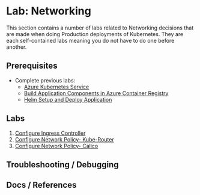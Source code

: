 # Lab: Networking

This section contains a number of labs related to Networking decisions that are made when doing Production deployments of Kubernetes. They are each self-contained labs meaning you do not have to do one before another.

## Prerequisites

* Complete previous labs:
    * [Azure Kubernetes Service](../create-aks-cluster/README.md)
    * [Build Application Components in Azure Container Registry](../build-application/README.md)
    * [Helm Setup and Deploy Application](../helm-setup-deploy/README.md)

## Labs

1. [Configure Ingress Controller](ingress/README.md)
2. [Configure Network Policy- Kube-Router](network-policy/README.md)
3. [Configure Network Policy- Calico](network-policy/README.md)


## Troubleshooting / Debugging


## Docs / References

